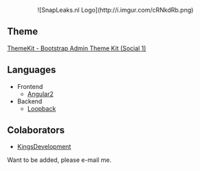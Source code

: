 <p align="center">![SnapLeaks.nl Logo](http://i.imgur.com/cRNkdRb.png)</p>

## Theme
[ThemeKit - Bootstrap Admin Theme Kit (Social 1)](https://themeforest.net/item/themekit-bootstrap-admin-theme-kit/6767145)

## Languages
- Frontend
    - [Angular2](https://angular.io)
- Backend
    - [Loopback](https://loopback.io)

## Colaborators
- [KingsDevelopment](https://github.com/KingsDevelopment)

Want to be added, please e-mail me.
